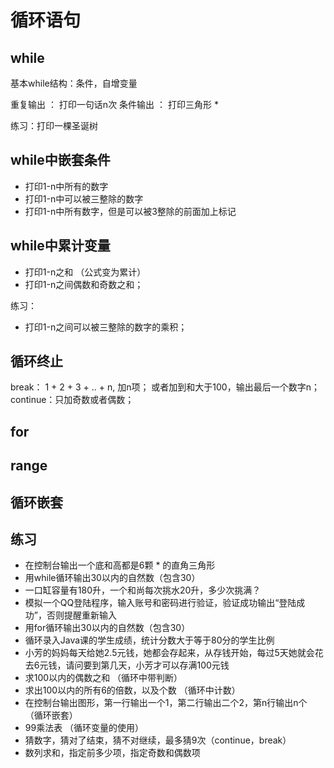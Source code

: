 # 循环语句

## while

基本while结构：条件，自增变量

重复输出 ： 打印一句话n次
条件输出 ： 打印三角形 *

练习：打印一棵圣诞树

## while中嵌套条件

- 打印1-n中所有的数字
- 打印1-n中可以被三整除的数字
- 打印1-n中所有数字，但是可以被3整除的前面加上标记

## while中累计变量

- 打印1-n之和 （公式变为累计）
- 打印1-n之间偶数和奇数之和；

练习：
- 打印1-n之间可以被三整除的数字的乘积；

## 循环终止

break： 1 + 2 + 3 + .. + n, 加n项； 或者加到和大于100，输出最后一个数字n；
continue：只加奇数或者偶数；

## for

## range

## 循环嵌套

## 练习

- 在控制台输出一个底和高都是6颗 * 的直角三角形
- 用while循环输出30以内的自然数（包含30）
- 一口缸容量有180升，一个和尚每次挑水20升，多少次挑满？
- 模拟一个QQ登陆程序，输入账号和密码进行验证，验证成功输出“登陆成功”，否则提醒重新输入
- 用for循环输出30以内的自然数（包含30）
- 循环录入Java课的学生成绩，统计分数大于等于80分的学生比例
- 小芳的妈妈每天给她2.5元钱，她都会存起来，从存钱开始，每过5天她就会花去6元钱，请问要到第几天，小芳才可以存满100元钱
- 求100以内的偶数之和 （循环中带判断）
- 求出100以内的所有6的倍数，以及个数 （循环中计数）
- 在控制台输出图形，第一行输出一个1，第二行输出二个2，第n行输出n个 （循环嵌套）
- 99乘法表 （循环变量的使用）
- 猜数字，猜对了结束，猜不对继续，最多猜9次（continue，break）
- 数列求和，指定前多少项，指定奇数和偶数项
